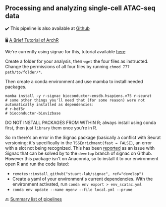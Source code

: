 ## Processing and analyzing single-cell ATAC-seq data

✔️ This pipeline is also available at [Github](https://github.com/GreenleafLab/ArchR)


🖥️ [A Brief Tutorial of ArchR](https://www.archrproject.com/articles/Articles/tutorial.html)

We're currently using signac for this, tutorial available [here](https://stuartlab.org/signac/articles/pbmc_vignette.html#integrating-with-scrna-seq-data)

Create a folder for your analysis, then `wget` the four files as instructed. Change the permissions of all four files by running `chmod 777 path/to/folder/*`.

Then create a conda environment and use mamba to install needed packages.
```
mamba install -y r-signac bioconductor-ensdb.hsapiens.v75 r-seurat
# some other things you'll need that (for some reason) were not automatically installed as dependencies:
# r-hdf5r
# bioconductor-biovizbase
```
DO NOT INSTALL PACKAGES FROM WITHIN R; always install using conda first, then just `library` them once you're in R.


So rn there's an error in the Signac package (basically a conflict with Seurat versioning; it's specifically in the `TSSEnrichment(fast = FALSE)`, an error with a slot not being recognized. This has been [reported](https://github.com/stuart-lab/signac/issues/1538) as an issue with Signac that can be solved by to the `develop` branch of signac on Github. However this package isn't on Anaconda, so to install it to our environment open R and run the code listed:
* `remotes::install_github("stuart-lab/signac", ref="develop")`
* Create a yaml of your environment's current dependencies. With the environment activated, run `conda env export > env_scatac.yml`
* `conda env update --name myenv --file local.yml --prune`


🔙 [Summary list of pipelines](https://github.com/RCHENLAB/dry-lab-standard/wiki)
